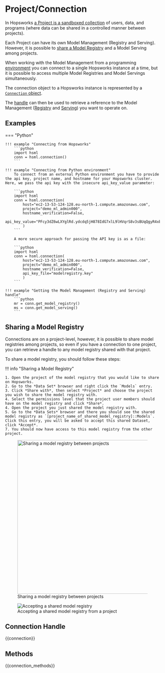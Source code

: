 # Project/Connection

In Hopsworks [a Project is a sandboxed collection](https://www.logicalclocks.com/blog/how-we-secure-your-data-with-hopsworks) of users, data, and programs (where data can be shared in a controlled manner between projects).

Each Project can have its own Model Management (Registry and Serving). However, it is possible to [share a Model Registry](#sharing-a-model-registry) and a Model Serving among projects.

When working with the Model Management from a programming [environment](../setup.md) you can connect to a single Hopsworks instance at a time, but it is possible to access multiple Model Registries and Model Servings simultaneously.

The connection object to a Hopsworks instance is represented by a [`Connection` object](#connection).

The [handle](#get_model_registry) can then be used to retrieve a reference to the Model Management ([Registry](../generated/model_registry.md) and [Serving](../generated/model_serving.md)) you want to operate on.

## Examples

=== "Python"

    !!! example "Connecting from Hopsworks"
        ```python
        import hsml
        conn = hsml.connection()
        ```

    !!! example "Connecting from Python environment"
        To connect from an external Python environment you have to provide the api key, project name, and hostname for your Hopsworks cluster. Here, we pass the api key with the insecure api_key_value parameter:

        ```python
        import hsml
        conn = hsml.connection(
            host="ec2-13-53-124-128.eu-north-1.compute.amazonaws.com",
            project="demo_ml_admin000",
            hostname_verification=False,
            api_key_value="PFcy3dZ6wLXYglRd.ydcdq5jH878IdG7xlL9lHVqrS8v3sBUqQgyR4xbpUgDnB5ZpYro6O"
            )
        ```

        A more secure approach for passing the API key is as a file:

        ```python
        import hsml
        conn = hsml.connection(
            host="ec2-13-53-124-128.eu-north-1.compute.amazonaws.com",
            project="demo_ml_admin000",
            hostname_verification=False,
            api_key_file="modelregistry.key"
            )
        ```

    !!! example "Getting the Model Management (Registry and Serving) handle"
        ```python
        mr = conn.get_model_registry()
        ms = conn.get_model_serving()
        ```

## Sharing a Model Registry

Connections are on a project-level, however, it is possible to share model registries among projects, so even if you have a connection to one project, you can retrieve a handle to any model registry shared with that project.

To share a model registry, you should follow these steps:

!!! info "Sharing a Model Registry"

    1. Open the project of the model registry that you would like to share on Hopsworks.
    2. Go to the *Data Set* browser and right click the `Models` entry.
    3. Click *Share with*, then select *Project* and choose the project you wish to share the model registry with.
    4. Select the permissions level that the project user members should have on the model registry and click *Share*.
    4. Open the project you just shared the model registry with.
    5. Go to the *Data Sets* browser and there you should see the shared model registry as `[project_name_of_shared_model_registry]::Models`. Click this entry, you will be asked to accept this shared Dataset, click *Accept*.
    7. You should now have access to this model registry from the other project.

<p align="center">
  <figure>
      <img src="../../assets/images/modelregistry-sharing.png" width="500" alt="Sharing a model registry between projects">
    <figcaption>Sharing a model registry between projects</figcaption>
  </figure>
</p>

<p align="center">
  <figure>
      <img src="../../assets/images/modelregistry-sharing-2.png" alt="Accepting a shared model registry">
    <figcaption>Accepting a shared model registry from a project</figcaption>
  </figure>
</p>

## Connection Handle

{{connection}}

## Methods

{{connection_methods}}
